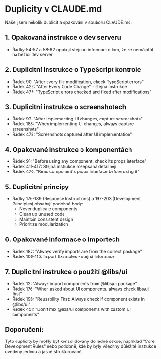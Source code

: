 # Duplicity v CLAUDE.md

Našel jsem několik duplicit a opakování v souboru CLAUDE.md:

## 1. Opakovaná instrukce o dev serveru
- Řádky 54-57 a 58-62 opakují stejnou informaci o tom, že se nemá ptát na běžící dev server

## 2. Duplicitní instrukce o TypeScript kontrole
- Řádek 90: "After every file modification, check TypeScript errors"
- Řádek 422: "After Every Code Change" - stejná instrukce
- Řádek 477: "TypeScript errors checked and fixed after modifications"

## 3. Duplicitní instrukce o screenshotech
- Řádek 92: "After implementing UI changes, capture screenshots"
- Řádek 188: "When implementing UI changes, always capture screenshots"
- Řádek 478: "Screenshots captured after UI implementation"

## 4. Opakované instrukce o komponentách
- Řádek 91: "Before using any component, check its props interface"
- Řádek 411-417: Stejná instrukce rozepsaná detailněji
- Řádek 470: "Read component's props interface before using it"

## 5. Duplicitní principy
- Řádky 176-189 (Response Instructions) a 197-203 (Development Principles) obsahují podobné body:
  - Never duplicate components
  - Clean up unused code
  - Maintain consistent design
  - Prioritize modularization

## 6. Opakované informace o importech
- Řádek 182: "Always verify imports are from the correct package"
- Řádek 106-115: Import Examples - stejná informace

## 7. Duplicitní instrukce o použití @libs/ui
- Řádek 12: "Always import components from @libs/ui package"
- Řádek 176: "When asked about UI components, always check libs/ui first"
- Řádek 198: "Reusability First: Always check if component exists in @libs/ui"
- Řádek 451: "Don't mix @libs/ui components with custom UI components"

## Doporučení:
Tyto duplicity by mohly být konsolidovány do jedné sekce, například "Core Development Rules" nebo podobně, kde by byly všechny důležité instrukce uvedeny jednou a jasně strukturované.
